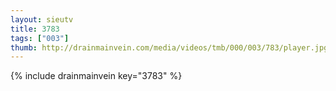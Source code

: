 ```yaml
--- 
layout: sieutv
title: 3783
tags: ["003"]
thumb: http://drainmainvein.com/media/videos/tmb/000/003/783/player.jpg
---
```

{% include drainmainvein key="3783" %} 
